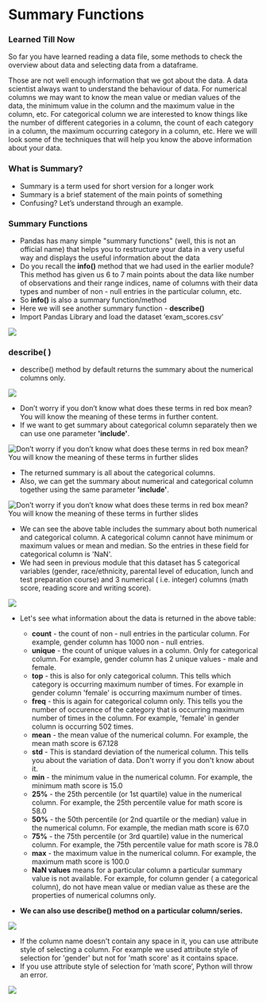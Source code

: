 # Summary Functions

### Learned Till Now

So far you have learned reading a data file, some methods to check the overview about data and selecting data from a dataframe.&#x20;

Those are not well enough information that we got about the data. A data scientist always want to understand the behaviour of data. For numerical columns we may want to know the mean value or median values of the data, the minimum value in the column and the maximum value in the column, etc. For categorical column we are interested to know things like the number of different categories in a column, the count of each category in a column, the maximum occurring category in a column, etc. Here we will look some of the techniques that will help you know the above information about your data.

### What is Summary?

* Summary is a term used for short version for a longer work
* Summary is a brief statement of the main points of something
* Confusing? Let’s understand through an example.

### Summary Functions

* Pandas has many simple "summary functions" (well, this is not an official name) that helps you to restructure your data in a very useful way and displays the useful information about the data
* Do you recall the **info()** method that we had used in the earlier module? This method has given us 6 to 7 main points about the data like number of observations and their range indices, name of columns with their data types and number of non - null entries in the particular column, etc.
* So **info()** is also a summary function/method
* Here we will see another summary function - **describe()**
* Import Pandas Library and load the dataset ‘exam\_scores.csv’

![](https://lh5.googleusercontent.com/M5I3smJ1T5JnUWjI9OA5tHOdrxzjBjzZEpuR0\_mMG61QswJmHJTVRPzfS3I\_wA9iwbiPcEj2cBwFlFR6n8Y0g2g0xicFuBCSRFfaBHcUqueAEzT47F4N5jFS-ja8GfXyHod6XVfoqsU=s0)

### describe( )

* describe() method by default returns the summary about the numerical columns only.&#x20;

![](https://lh5.googleusercontent.com/hubvgWJGU7EcTvm8D4O-T4IZn7jC4Z\_LpoXrPExZfndrWd3lFGVc3WZ5voTPE9eLQaDF1RFX\_beZZEWMBMp2WeWblzUblJ5pPOG3DMSz4AtnHdkRCwzxfkgqhQkoGiW339A8SngrNT8=s0)

* Don’t worry if you don’t know what does these terms in red box mean? You will know the meaning of these terms in further content.
* If we want to get summary about categorical column separately then we can use one parameter **'include'**.&#x20;

![Don’t worry if you don’t know what does these terms in red box mean? You will know the meaning of these terms in further slides](https://lh6.googleusercontent.com/2JXqGdLIKXWMrAASsPzuZiGf3kFVKqLBz\_cYJ6eoJUzeByE2qn6qTtT2YF6A-s0-kliEsBUAMmoi32plcXT3wRJNfcXqm6jvXLu\_jdxCIGnrYu9BtjnktgM\_yrE8qsWUopMa1ES7fPM=s0)

* The returned summary is all about the categorical columns.
* Also, we can get the summary about numerical and categorical column together using the same parameter **'include'**.

![Don’t worry if you don’t know what does these terms in red box mean? You will know the meaning of these terms in further slides](https://lh4.googleusercontent.com/inHEFJ8aaqOCYjM4mrOtfBPscYl1Tw4uEOnhgO1bdt61UnYX4YhpK2Nvpzooi4jTnGwIX4y2YyMMyucH0TfIzj2\_az12KMAlXM8jcOUVMpnZ-caktoG4WRMkPJSLFecLvNWCFhIBoJM=s0)

* We can see the above table includes the summary about both numerical and categorical column. A categorical column cannot have minimum or maximum values or mean and median. So the entries in these field for categorical column is 'NaN'.
* We had seen in previous module that this dataset has 5 categorical variables (gender, race/ethnicity, parental level of education, lunch and test preparation course) and 3 numerical ( i.e. integer) columns (math score, reading score and writing score).

![](https://lh6.googleusercontent.com/Q\_azdPqOuHSy6sSY7hy5nk1Qp3QhxdDXQV-fK1Ctdrjhd3qNTGRc8-T6mQR\_CwRKV7krpf4XD8U7wtWbB1ET5d0msRlR7WQpvR9LTyT2UdxqYiglvbii9BDF6TtyPAaPpMjnB2ccQtg=s0)

*   Let's see what information about the data is returned in the above table:

    * **count** - the count of non - null entries in the particular column. For example, gender column has 1000 non - null entries.
    * **unique** - the count of unique values in a column. Only for categorical column. For example, gender column has 2 unique values - male and female.
    * **top** - this is also for only categorical column. This tells which category is occurring maximum number of times. For example in gender column 'female' is occurring maximum number of times.
    * **freq** - this is again for categorical column only. This tells you the number of occurence of the category that is occurring maximum number of times in the column. For example, 'female' in gender column is occurring 502 times.
    * **mean** - the mean value of the numerical column. For example, the mean math score is 67.128
    * **std** - This is standard deviation of the numerical column. This tells you about the variation of data. Don't worry if you don't know about it.
    * **min** - the minimum value in the numerical column. For example, the minimum math score is 15.0
    * **25%** - the 25th percentile (or 1st quartile) value in the numerical column. For example, the 25th percentile value for math score is 58.0
    * **50%** - the 50th percentile (or 2nd quartile or the median) value in the numerical column. For example, the median math score is 67.0
    * **75%** - the 75th percentile (or 3rd quartile) value in the numerical column. For example, the 75th percentile value for math score is 78.0
    * **max** - the maximum value in the numerical column. For example, the maximum math score is 100.0
    * **NaN values** means for a particular column a particular summary value is not available. For example, for column gender ( a categorical column), do not have mean value or median value as these are the properties of numerical columns only.


* **We can also use describe() method on a particular column/series.**

![](https://lh3.googleusercontent.com/pfG3rUBuFNiLVY5MbORXLoUC70qnGtaBXs5twuxhjD\_uhgQsCBVXwklEU2oEuoo2daLd7kYctLpDP1CywtJJPiApxUMlIwfot60YE\_SUzPnMrAw8awrtgoZwdnUpGy5oUC0wA2mJHxI=s0)

* If the column name doesn't contain any space in it, you can use attribute style of selecting a column. For example we used attribute style of selection for 'gender' but not for 'math score' as it contains space.
* If you use attribute style of selection for ‘math score’, Python will throw an error.

![](https://lh5.googleusercontent.com/AjoEgZw7kEqls\_-9l4JLnRIXPdw5PWIA2X2kKJ5vYPH5t7fFFHg1t3Il7pSfKtFsE0EA-J93SUdLZrBM6Eg6Rohwf\_r7Zct5rKs7ZGU-XaxqQJO1NTDsQT9BPxHESH9fFCBCih\_4AH8=s0)
